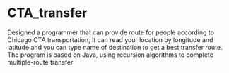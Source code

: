 # CTA_transfer
Designed a programmer that can provide route for people according to Chicago CTA transportation, it can read your location by longitude and latitude and you can type name of destination to get a best transfer route. The program is based on Java, using recursion algorithms to complete multiple-route transfer
